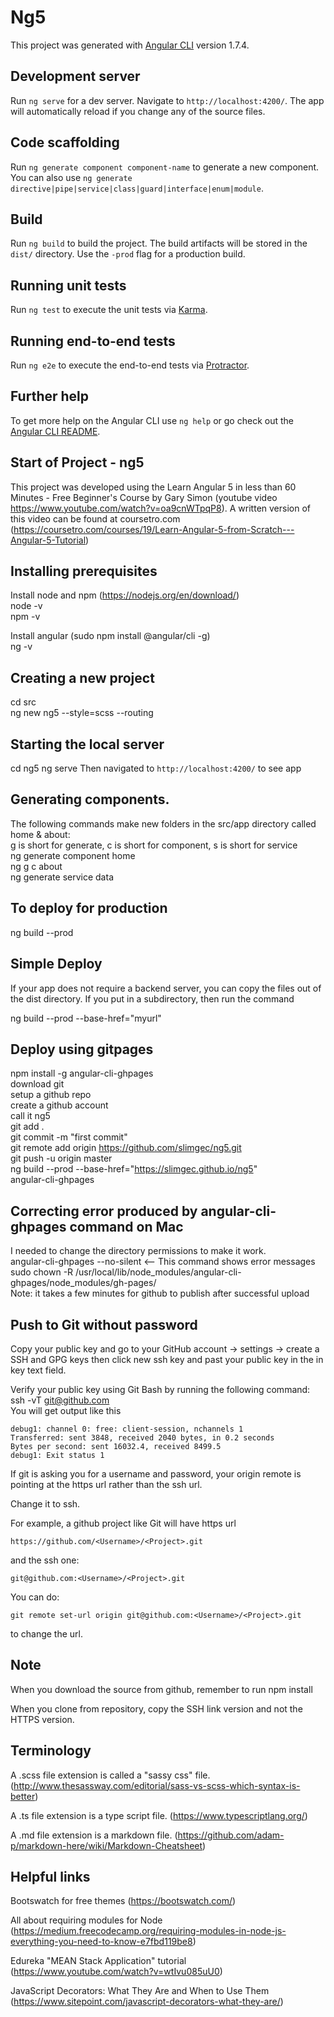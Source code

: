 # Ng5

This project was generated with [Angular CLI](https://github.com/angular/angular-cli) version 1.7.4.

## Development server

Run `ng serve` for a dev server. Navigate to `http://localhost:4200/`. The app will automatically reload if you change any of the source files.

## Code scaffolding

Run `ng generate component component-name` to generate a new component. You can also use `ng generate directive|pipe|service|class|guard|interface|enum|module`.

## Build

Run `ng build` to build the project. The build artifacts will be stored in the `dist/` directory. Use the `-prod` flag for a production build.

## Running unit tests

Run `ng test` to execute the unit tests via [Karma](https://karma-runner.github.io).

## Running end-to-end tests

Run `ng e2e` to execute the end-to-end tests via [Protractor](http://www.protractortest.org/).

## Further help

To get more help on the Angular CLI use `ng help` or go check out the [Angular CLI README](https://github.com/angular/angular-cli/blob/master/README.md).

## Start of Project - ng5
This project was developed using the Learn Angular 5 in less than 60 Minutes - Free Beginner's Course by Gary Simon
(youtube video https://www.youtube.com/watch?v=oa9cnWTpqP8).
A written version of this video can be found at coursetro.com (https://coursetro.com/courses/19/Learn-Angular-5-from-Scratch---Angular-5-Tutorial)

## Installing prerequisites
Install node and npm (https://nodejs.org/en/download/)  
node -v  
npm -v

Install angular (sudo npm install @angular/cli -g)  
ng -v

## Creating a new project
cd src  
ng new ng5 --style=scss --routing

## Starting the local server
cd ng5 
ng serve
Then navigated to `http://localhost:4200/` to see app

## Generating components.
The following commands make new folders in the src/app directory called home & about:  
g is short for generate, c is short for component, s is short for service   
ng generate component home  
ng g c about  
ng generate service data  

## To deploy for production
ng build --prod

## Simple Deploy
If your app does not require a backend server, you can copy the files out 
of the dist directory. If you put in a subdirectory, then run the command

ng build --prod --base-href="myurl"

## Deploy using gitpages
npm install -g angular-cli-ghpages  
download git  
setup a github repo  
create a github account  
call it ng5  
git add .  
git commit -m "first commit"  
git remote add origin https://github.com/slimgec/ng5.git  
git push -u origin master  
ng build --prod --base-href="https://slimgec.github.io/ng5"  
angular-cli-ghpages  

## Correcting error produced by angular-cli-ghpages command on Mac
I needed to change the directory permissions to make it work.  
angular-cli-ghpages --no-silent  <-- This command shows error messages  
sudo chown -R <myusername> /usr/local/lib/node_modules/angular-cli-ghpages/node_modules/gh-pages/  
Note: it takes a few minutes for github to publish after successful upload

## Push to Git without password
Copy your public key and go to your GitHub account -> settings -> create a SSH and GPG keys then click new ssh key and past your public key in the in key text field.  

Verify your public key using Git Bash by running the following command:  
ssh -vT git@github.com  
You will get output like this  

    debug1: channel 0: free: client-session, nchannels 1
    Transferred: sent 3848, received 2040 bytes, in 0.2 seconds
    Bytes per second: sent 16032.4, received 8499.5
    debug1: Exit status 1
    
If git is asking you for a username and password, your origin remote is pointing at the https url rather than the ssh url.

Change it to ssh.

For example, a github project like Git will have https url

`https://github.com/<Username>/<Project>.git`

and the ssh one:

`git@github.com:<Username>/<Project>.git`

You can do:

`git remote set-url origin git@github.com:<Username>/<Project>.git`

to change the url.

## Note
When you download the source from github, remember to run npm install

When you clone from repository, copy the SSH link version and not the HTTPS version.

## Terminology
A .scss file extension is called a "sassy css" file. (http://www.thesassway.com/editorial/sass-vs-scss-which-syntax-is-better)

A .ts file extension is a type script file. (https://www.typescriptlang.org/)

A .md file extension is a markdown file. (https://github.com/adam-p/markdown-here/wiki/Markdown-Cheatsheet)

## Helpful links
Bootswatch for free themes (https://bootswatch.com/)

All about requiring modules for Node (https://medium.freecodecamp.org/requiring-modules-in-node-js-everything-you-need-to-know-e7fbd119be8)

Edureka "MEAN Stack Application" tutorial (https://www.youtube.com/watch?v=wtIvu085uU0)

JavaScript Decorators: What They Are and When to Use Them (https://www.sitepoint.com/javascript-decorators-what-they-are/)
